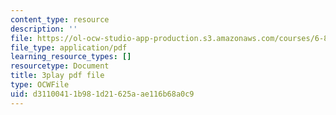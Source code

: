 ```yaml
---
content_type: resource
description: ''
file: https://ol-ocw-studio-app-production.s3.amazonaws.com/courses/6-890-algorithmic-lower-bounds-fun-with-hardness-proofs-fall-2014/d31100411b981d21625aae116b68a0c9_ziViLYrf1Ak.pdf
file_type: application/pdf
learning_resource_types: []
resourcetype: Document
title: 3play pdf file
type: OCWFile
uid: d3110041-1b98-1d21-625a-ae116b68a0c9
---
```


